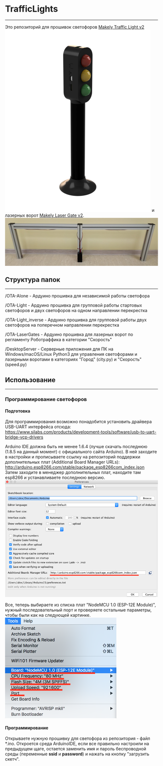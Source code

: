 [//]: # (Image References)

[image1]: ./pic/ArduinoPref.png "Preferences view"
[image2]: ./pic/ArduinoTools.png "Tools view"
[image3]: ./pic/TrafficLight.png "Traffic Light"
[image4]: ./pic/LaserGate.jpg "Laser Gate"


# **TrafficLights**
---

Это репозиторий для прошивок светофоров [Makely Traffic Light v2](makely.ru/traffic-light) ![image3]
и лазерных ворот [Makely Laser Gate v2](makely.ru/laser-gate). ![image4]


## Структура папок
---
/OTA-Alone - Ардуино прошивка для независимой работы светофора

/OTA-Light - Ардуино прошивка для групповой работы стартовых светофоров и двух светофоров на одном направлении перекрестка

/OTA-Light_inverse - Ардуино прошивка для групповой работы двух светофоров на поперечном направлении перекрестка

/OTA-LaserGates - Ардуино прошивка для лазерных ворот по регламенту Роботраффика в категории "Скорость"

/DesktopServer - Серверные приложения для ПК на Windows/macOS/Linux Python3 для управления светофорами и лазерными воротами в категориях "Город" (city.py) и "Скорость" (speed.py)

## Использование
---
### Программирование светофоров

#### Подготовка

Для программирования возможно понадобится установить драйвера USB-UART интерфейса отсюда: https://www.silabs.com/products/development-tools/software/usb-to-uart-bridge-vcp-drivers

Arduino IDE должна быть не менее 1.6.4 (лучше скачать последнюю (1.8.5 на данный момент) с официального сайта Arduino). В ней заходите в настройки и прописываете ссылку на репозиторий поддержки дополнительных плат (Additional Board Manager URLs): http://arduino.esp8266.com/stable/package_esp8266com_index.json
Затем заходите в менеджер дополнительных плат, находите там esp8266 и устанавливаете последнюю версию.
![Pref][image1]

Все, теперь выбираете из списка плат "NodeMCU 1.0 (ESP-12E Module)", нужный последовательный порт и проверяете остальные параметры, чтобы были как на следующей картинке.
![Tools][image2]

#### Программирование

Открываете нужную прошивку для светофора из репозитория - файл \*.ino. Откроется среда ArduinoIDE, если все правильно настроили на предыдущем щаге, остается заменить имя и пароль беспроводной среды (переменные **ssid** и **password**) и нажать на кнопку "загрузить скетч".
